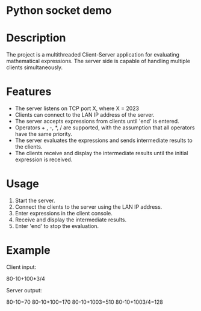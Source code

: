 
# Python socket demo

# Description

The project is a multithreaded Client-Server application for evaluating mathematical expressions. The server side is capable of handling multiple clients simultaneously.

# Features

- The server listens on TCP port X, where X = 2023
- Clients can connect to the LAN IP address of the server.
- The server accepts expressions from clients until 'end' is entered.
- Operators + , -, *, / are supported, with the assumption that all operators have the same priority.
- The server evaluates the expressions and sends intermediate results to the clients.
- The clients receive and display the intermediate results until the initial expression is received.

# Usage

1. Start the server.
2. Connect the clients to the server using the LAN IP address.
3. Enter expressions in the client console.
4. Receive and display the intermediate results.
5. Enter 'end' to stop the evaluation.

# Example

Client input:

80-10+100*3/4

Server output:

80-10=70
80-10+100=170
80-10+1003=510
80-10+1003/4=128

